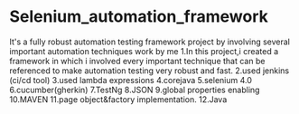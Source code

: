 # Selenium_automation_framework
It's a fully robust automation testing framework project by involving several important automation techniques work by me
1.In this project,i created a framework in which i involved every important technique that can be referenced to make automation testing very robust and fast.
2.used jenkins (ci/cd tool) 
3.used lambda expressions
4.corejava
5.selenium 4.0
6.cucumber(gherkin)
7.TestNg 
8.JSON 
9.global properties enabling
10.MAVEN
11.page object&factory implementation.
12.Java
